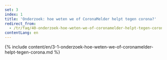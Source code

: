```yaml
---
set: 3
index: 1
title: 'Onderzoek: hoe weten we of CoronaMelder helpt tegen corona?'
redirect_from: 
  - /tr/faq/40-onderzoek-hoe-weten-we-of-coronamelder-helpt-tegen-corona
contentLang: en
---
```

{% include content/en/3-1-onderzoek-hoe-weten-we-of-coronamelder-helpt-tegen-corona.md %}
